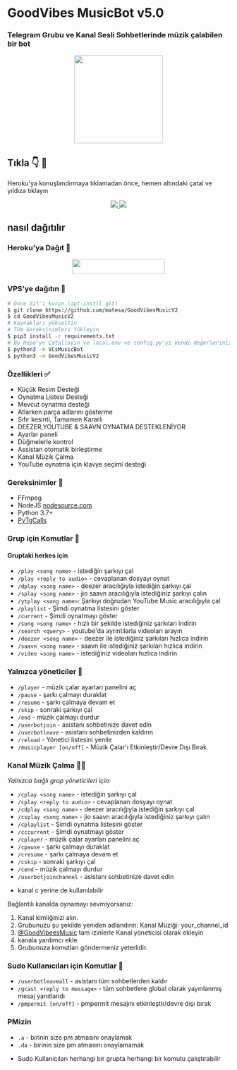 <h1 align="centre">GoodVibes MusicBot v5.0</h1>

### Telegram Grubu ve Kanal Sesli Sohbetlerinde müzik çalabilen bir bot

<p align="center">
  <a href="https://github.com/matesa/GoodVibesMusicV2">
  </a>
</p>

<p align="center">
  <a href="https://telegra.ph/file/810ec0867be11dd1ed348.png">
     <img height="200px" src="https://telegra.ph/file/810ec0867be11dd1ed348.png">
  </a>
</p>

## Tıkla 👇 💙

Heroku'ya konuşlandırmaya tıklamadan önce, hemen altındaki çatal ve yıldıza tıklayın

<p align="center">
  <a href="https://github.com/matesa/GoodVibesMusicV2">
    <img src="https://img.shields.io/github/forks/matesa/GoodVibesMusicV2?label=Fork&style=social">
    
  </a>
  <a href="https://github.com/LushaiMusic/GroupMusicBot">
    <img src="https://img.shields.io/github/stars/LushaiMusic/VCsMusicBot?style=social">
  </a>
</p>

## nasıl dağıtılır 


### Heroku'ya Dağıt  📡</h4>

<p align="center"><a href="https://github.com/matesa/GoodVibesMusicV2"> <img src="https://img.shields.io/badge/Deploy%20To%20Heroku-blueviolet?style=for-the-badge&logo=heroku" width="210" height="34.45"/></a></p>


### VPS'ye dağıtın 🏃
```sh
# Önce Git'i kurun (apt-instll git)
$ git clone https://github.com/matesa/GoodVibesMusicV2
$ cd GoodVibesMusicV2
# Kaynakları yükseltin
# Tüm Gereksinimleri Yükleyin 
$ pip3 install -r requirements.txt
# Bu Repo'yu Çatallayın ve local.env ve config.py'yi kendi değerlerinizle doldurun. Ardından Bot'u Başlatın 
$ python3 -m VCsMusicBot
$ python3 -m GoodVibesMusicV2
```

### Özellikleri ✅

- Küçük Resim Desteği
- Oynatma Listesi Desteği
- Mevcut oynatma desteği
- Atlarken parça adlarını gösterme
- Sıfır kesinti, Tamamen Kararlı
- DEEZER,YOUTUBE & SAAVN OYNATMA DESTEKLENİYOR
- Ayarlar paneli
- Düğmelerle kontrol
- Assistan otomatik birleştirme
- Kanal Müzik Çalma
- YouTube oynatma için klavye seçimi desteği

### Gereksinimler 📝

- FFmpeg
- NodeJS [nodesource.com](https://nodesource.com/)
- Python 3.7+
- [PyTgCalls](https://github.com/pytgcalls/pytgcalls)

### Grup için Komutlar 👥
#### Gruptaki herkes için

- `/play <song name>` - istediğin şarkıyı çal
- `/play <reply to audio>` - cevaplanan dosyayı oynat
- `/dplay <song name>` - deezer aracılığıyla istediğin şarkıyı çal
- `/splay <song name>` - jio saavn aracılığıyla istediğiniz şarkıyı çalın
- `/ytplay <song name>`: Şarkıyı doğrudan YouTube Music aracılığıyla çal
- `/playlist` - Şimdi oynatma listesini göster
- `/current` - Şimdi oynatmayı göster
- `/song <song name>` - hızlı bir şekilde istediğiniz şarkıları indirin
- `/search <query>` - youtube'da ayrıntılarla videoları arayın
- `/deezer <song name>` - deezer ile istediğiniz şarkıları hızlıca indirin
- `/saavn <song name>` - saavn ile istediğiniz şarkıları hızlıca indirin
- `/video <song name>` - istediğiniz videoları hızlıca indirin

### Yalnızca yöneticiler  🏅
- `/player` - müzik çalar ayarları panelini aç
- `/pause` - şarkı çalmayı duraklat
- `/resume` - şarkı çalmaya devam et
- `/skip` - sonraki şarkıyı çal
- `/end` - müzik çalmayı durdur
- `/userbotjoin` - asistanı sohbetinize davet edin
- `/userbotleave` - asistanı sohbetinizden kaldırın
- `/reload` - Yönetici listesini yenile
- `/musicplayer [on/off]` - Müzik Çalar'ı Etkinleştir/Devre Dışı Bırak

### Kanal Müzik Çalma 👨‍🎤
*Yalnızca bağlı grup yöneticileri için:*
- `/cplay <song name>` - istediğin şarkıyı çal
- `/cplay <reply to audio>` - cevaplanan dosyayı oynat
- `/cdplay <song name>` - deezer aracılığıyla istediğin şarkıyı çal
- `/csplay <song name>` - jio saavn aracılığıyla istediğiniz şarkıyı çalın
- `/cplaylist` - Şimdi oynatma listesini göster
- `/cccurrent` - Şimdi oynatmayı göster
- `/cplayer` - müzik çalar ayarları panelini aç
- `/cpause` - şarkı çalmayı duraklat
- `/cresume` - şarkı çalmaya devam et
- `/cskip` - sonraki şarkıyı çal
- `/cend` - müzik çalmayı durdur
- `/userbotjoinchannel` - asistanı sohbetinize davet edin
* kanal c yerine de kullanılabilir

Bağlantılı kanalda oynamayı sevmiyorsanız:
 1. Kanal kimliğinizi alın.
 2. Grubunuzu şu şekilde yeniden adlandırın: Kanal Müziği: your_channel_id
 3. [@GoodVibeesMusic](https://t.me/GoodVibeesMusic) tam izinlerle Kanal yöneticisi olarak ekleyin
 4. kanala yardımcı ekle
 5. Grubunuza komutları göndermeniz yeterlidir.

### Sudo Kullanıcıları için Komutlar 👮
- `/userbotleaveall` - asistanı tüm sohbetlerden kaldır
- `/gcast <reply to message>` - tüm sohbetlere global olarak yayınlanmış mesaj yanıtlandı
- `/pmpermit [on/off]` - pmpermit mesajını etkinleştir/devre dışı bırak

### PMizin
- `.a` - birinin size pm atmasını onaylamak
- `.da` - birinin size pm atmasını onaylamamak
+ Sudo Kullanıcıları herhangi bir grupta herhangi bir komutu çalıştırabilir

